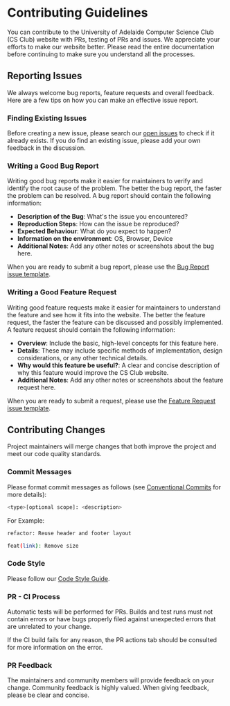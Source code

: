 # Contributing Guidelines

You can contribute to the University of Adelaide Computer Science Club (CS Club) website with PRs, testing of PRs and issues. We appreciate your efforts to make our website better. Please read the entire documentation before continuing to make sure you understand all the processes. 

## Reporting Issues 

We always welcome bug reports, feature requests and overall feedback. Here are a few tips on how you can make an effective issue report.

### Finding Existing Issues

Before creating a new issue, please search our [open issues](https://github.com/compsci-adl/website/issues) to check if it already exists. If you do find an existing issue, please add your own feedback in the discussion.

### Writing a Good Bug Report

Writing good bug reports make it easier for maintainers to verify and identify the root cause of the problem. The better the bug report, the faster the problem can be resolved. A bug report should contain the following information:

- **Description of the Bug**: What's the issue you encountered?
- **Reproduction Steps**: How can the issue be reproduced?
- **Expected Behaviour**: What do you expect to happen?
- **Information on the environment**: OS, Browser, Device
- **Additional Notes**: Add any other notes or screenshots about the bug here.

When you are ready to submit a bug report, please use the [Bug Report issue template](https://github.com/compsci-adl/website/issues/new?assignees=&labels=&projects=&template=bug-report.yml).

### Writing a Good Feature Request

Writing good feature requests make it easier for maintainers to understand the feature and see how it fits into the website. The better the feature request, the faster the feature can be discussed and possibly implemented. A feature request should contain the following information:

- **Overview**: Include the basic, high-level concepts for this feature here.
- **Details**: These may include specific methods of implementation, design considerations, or any other technical details.
- **Why would this feature be useful?**: A clear and concise description of why this feature would improve the CS Club website.
- **Additional Notes**: Add any other notes or screenshots about the feature request here.

When you are ready to submit a request, please use the [Feature Request issue template](https://github.com/compsci-adl/website/issues/new?assignees=&labels=&projects=&template=feature-request.yml).

## Contributing Changes

Project maintainers will merge changes that both improve the project and meet our code quality standards. 

### Commit Messages
Please format commit messages as follows (see [Conventional Commits](https://www.conventionalcommits.org/en/v1.0.0/) for more details):

```bash
<type>[optional scope]: <description>
```

For Example: 
```bash
refactor: Reuse header and footer layout

feat(link): Remove size
```

### Code Style
Please follow our [Code Style Guide](docs/coding-style.md). 

### PR - CI Process
Automatic tests will be performed for PRs. Builds and test runs must not contain errors or have bugs properly filed against unexpected errors that are unrelated to your change.

If the CI build fails for any reason, the PR actions tab should be consulted for more information on the error.

### PR Feedback
The maintainers and community members will provide feedback on your change. Community feedback is highly valued. When giving feedback, please be clear and concise.
